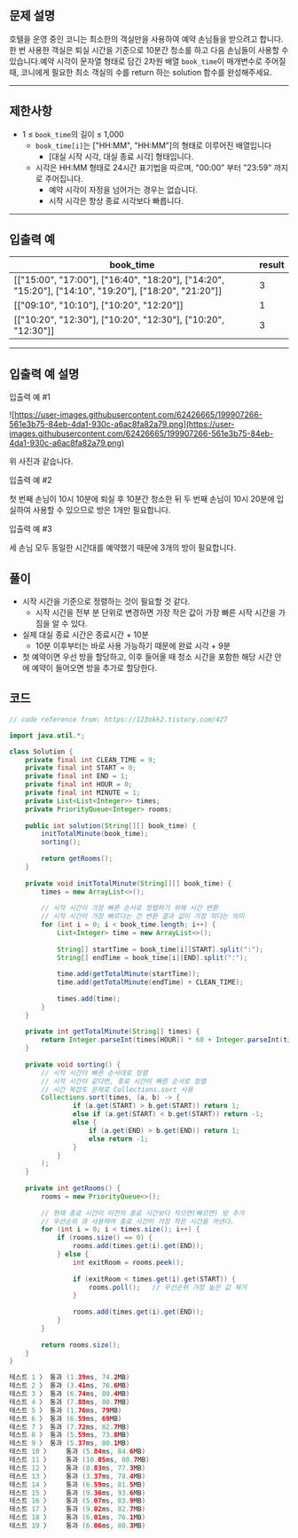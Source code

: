 ## **문제 설명**

호텔을 운영 중인 코니는 최소한의 객실만을 사용하여 예약 손님들을 받으려고 합니다. 한 번 사용한 객실은 퇴실 시간을 기준으로 10분간 청소를 하고 다음 손님들이 사용할 수 있습니다.예약 시각이 문자열 형태로 담긴 2차원 배열 `book_time`이 매개변수로 주어질 때, 코니에게 필요한 최소 객실의 수를 return 하는 solution 함수를 완성해주세요.

---

## 제한사항

- 1 ≤ `book_time`의 길이 ≤ 1,000
    - `book_time[i]`는 ["HH:MM", "HH:MM"]의 형태로 이루어진 배열입니다
        - [대실 시작 시각, 대실 종료 시각] 형태입니다.
    - 시각은 HH:MM 형태로 24시간 표기법을 따르며, "00:00" 부터 "23:59" 까지로 주어집니다.
        - 예약 시각이 자정을 넘어가는 경우는 없습니다.
        - 시작 시각은 항상 종료 시각보다 빠릅니다.

---

## 입출력 예

| book_time | result |
| --- | --- |
| [["15:00", "17:00"], ["16:40", "18:20"], ["14:20", "15:20"], ["14:10", "19:20"], ["18:20", "21:20"]] | 3 |
| [["09:10", "10:10"], ["10:20", "12:20"]] | 1 |
| [["10:20", "12:30"], ["10:20", "12:30"], ["10:20", "12:30"]] | 3 |

---

## 입출력 예 설명

입출력 예 #1

![https://user-images.githubusercontent.com/62426665/199907266-561e3b75-84eb-4da1-930c-a6ac8fa82a79.png](https://user-images.githubusercontent.com/62426665/199907266-561e3b75-84eb-4da1-930c-a6ac8fa82a79.png)

위 사진과 같습니다.

입출력 예 #2

첫 번째 손님이 10시 10분에 퇴실 후 10분간 청소한 뒤 두 번째 손님이 10시 20분에 입실하여 사용할 수 있으므로 방은 1개만 필요합니다.

입출력 예 #3

세 손님 모두 동일한 시간대를 예약했기 때문에 3개의 방이 필요합니다.

## 풀이

- 시작 시간을 기준으로 정렬하는 것이 필요할 것 같다.
    - 시작 시간을 전부 분 단위로 변경하면 가장 작은 값이 가장 빠른 시작 시간을 가짐을 알 수 있다.
- 실제 대실 종료 시간은 종료시간 + 10분
    - 10분 이후부터는 바로 사용 가능하기 때문에 완료 시각 + 9분
- 첫 예약이면 우선 방을 할당하고, 이후 들어올 때 청소 시간을 포함한 해당 시간 안에 예약이 들어오면 방을 추가로 할당한다.

## 코드

```java
// code reference from: https://123okk2.tistory.com/427

import java.util.*;

class Solution {
    private final int CLEAN_TIME = 9;
    private final int START = 0;
    private final int END = 1;
    private final int HOUR = 0;
    private final int MINUTE = 1;
    private List<List<Integer>> times;
    private PriorityQueue<Integer> rooms;
    
    public int solution(String[][] book_time) {
        initTotalMinute(book_time);
        sorting();
        
        return getRooms();
    }
    
    private void initTotalMinute(String[][] book_time) {
        times = new ArrayList<>();
        
        // 시작 시간이 가장 빠른 순서로 정렬하기 위해 시간 변환
        // 시작 시간이 가장 빠르다는 건 변환 결과 값이 가장 작다는 의미
        for (int i = 0; i < book_time.length; i++) {
            List<Integer> time = new ArrayList<>();
            
            String[] startTime = book_time[i][START].split(":");
            String[] endTime = book_time[i][END].split(":");
            
            time.add(getTotalMinute(startTime));
            time.add(getTotalMinute(endTime) + CLEAN_TIME);
            
            times.add(time);
        }
    }
    
    private int getTotalMinute(String[] times) {
        return Integer.parseInt(times[HOUR]) * 60 + Integer.parseInt(times[MINUTE]);
    }
    
    private void sorting() {
        // 시작 시간이 빠른 순서대로 정렬
        // 시작 시간이 같다면, 종료 시간이 빠른 순서로 정렬
        // 시간 복잡도 문제로 Collections.sort 사용
        Collections.sort(times, (a, b) -> {
                if (a.get(START) > b.get(START)) return 1;
                else if (a.get(START) < b.get(START)) return -1;
                else {
                    if (a.get(END) > b.get(END)) return 1;
                    else return -1;
                }
            }
        );
    }
    
    private int getRooms() {
        rooms = new PriorityQueue<>();
        
        // 현재 종료 시간이 이전의 종료 시간보다 작으면(빠르면) 방 추가
        // 우선순위 큐 사용하여 종료 시간이 가장 작은 시간을 꺼낸다.
        for (int i = 0; i < times.size(); i++) {
            if (rooms.size() == 0) {
                rooms.add(times.get(i).get(END));
            } else {
                int exitRoom = rooms.peek();
                
                if (exitRoom < times.get(i).get(START)) {
                    rooms.poll();   // 우선순위 가장 높은 값 제거
                }
                
                rooms.add(times.get(i).get(END));
            }
        }
        
        return rooms.size();
    }
}

테스트 1 〉	통과 (1.39ms, 74.2MB)
테스트 2 〉	통과 (3.41ms, 76.6MB)
테스트 3 〉	통과 (6.74ms, 80.4MB)
테스트 4 〉	통과 (7.88ms, 80.7MB)
테스트 5 〉	통과 (1.76ms, 79MB)
테스트 6 〉	통과 (6.59ms, 69MB)
테스트 7 〉	통과 (7.72ms, 82.7MB)
테스트 8 〉	통과 (5.59ms, 73.8MB)
테스트 9 〉	통과 (5.37ms, 80.1MB)
테스트 10 〉	통과 (5.84ms, 84.6MB)
테스트 11 〉	통과 (10.05ms, 80.7MB)
테스트 12 〉	통과 (8.83ms, 77.3MB)
테스트 13 〉	통과 (3.37ms, 78.4MB)
테스트 14 〉	통과 (6.59ms, 81.5MB)
테스트 15 〉	통과 (9.36ms, 93.6MB)
테스트 16 〉	통과 (5.07ms, 83.9MB)
테스트 17 〉	통과 (9.02ms, 82.7MB)
테스트 18 〉	통과 (6.01ms, 76.1MB)
테스트 19 〉	통과 (6.06ms, 80.3MB)
```